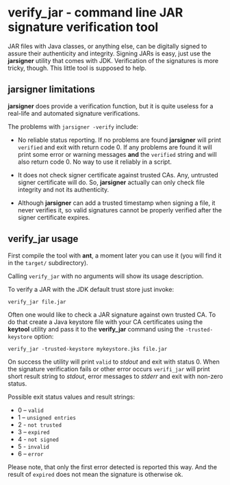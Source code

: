 
verify_jar - command line JAR signature verification tool
=========================================================

JAR files with Java classes, or anything else, can be digitally signed to
assure their authenticity and integrity. Signing JARs is easy, just use
the __jarsigner__ utility that comes with JDK. Verification of the signatures
is more tricky, though. This little tool is supposed to help.

jarsigner limitations
---------------------

__jarsigner__ does provide a verification function, but it is quite useless
for a real-life and automated signature verifications.

The problems with `jarsigner -verify` include:

* No reliable status reporting. If no problems are found __jarsigner__ will
  print `verified` and exit with return code 0. If any problems are found
  it will print some error or warning messages __and__ the `verified` string
  and will also return code 0. No way to use it reliably in a script.

* It does not check signer certificate against trusted CAs. Any, untrusted
  signer certificate will do. So, __jarsigner__ actually can only check
  file integrity and not its authenticity.

* Although __jarsigner__ can add a trusted timestamp when signing a file,
  it never verifies it, so valid signatures cannot be properly verified
  after the signer certificate expires.

verify_jar usage
----------------

First compile the tool with **ant**, a moment later you can use it (you will
find it in the `target/` subdirectory).

Calling `verify_jar` with no arguments will show its usage description.

To verify a JAR with the JDK default trust store just invoke:

    verify_jar file.jar

Often one would like to check a JAR signature against own trusted CA. To do
that create a Java keystore file with your CA certificates using the
**keytool** utility and pass it to the **verify_jar** command using the
`-trusted-keystore` option:

    verify_jar -trusted-keystore mykeystore.jks file.jar

On success the utility will print `valid` to _stdout_ and exit with status 0.
When the signature verification fails or other error occurs `verifi_jar` will
print short result string to _stdout_, error messages to _stderr_ and exit
with non-zero status.

Possible exit status values and result strings:

* 0 – `valid`
* 1 – `unsigned entries`
* 2 - `not trusted`
* 3 – `expired`
* 4 - `not signed`
* 5 - `invalid`
* 6 – `error`

Please note, that only the first error detected is reported this way. And the
result of `expired` does not mean the signature is otherwise ok.
